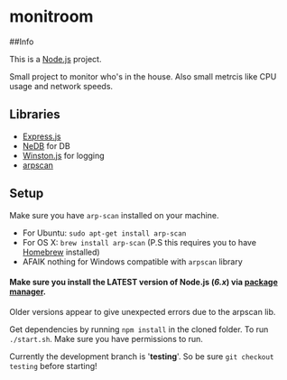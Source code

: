 # monitroom

##Info

This is a [Node.js](https://nodejs.org/) project.

Small project to monitor who's in the house. Also small metrcis like CPU usage and network speeds.

## Libraries

* [Express.js](https://expressjs.com/)
* [NeDB](https://github.com/louischatriot/nedb) for DB
* [Winston.js](https://github.com/winstonjs/winston) for logging
* [arpscan](https://github.com/goliatone/arpscan)

## Setup
Make sure you have `arp-scan` installed on your machine.

* For Ubuntu: `sudo apt-get install arp-scan`
* For OS X: `brew install arp-scan` (P.S this requires you to have [Homebrew](http://brew.sh/) installed)
* AFAIK nothing for Windows compatible with `arpscan` library


#### Make sure you install the LATEST version of Node.js (*6.x*) via [package manager](https://nodejs.org/en/download/package-manager/). 

Older versions appear to give unexpected errors due to the arpscan lib. 

Get dependencies by running `npm install` in the cloned folder.
To run `./start.sh`. Make sure you have permissions to run.

Currently the development branch is '**testing**'. So be sure `git checkout testing` before starting! 
